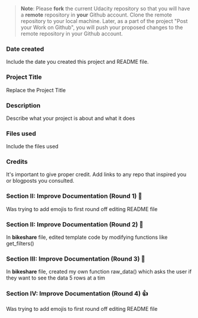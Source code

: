 >**Note**: Please **fork** the current Udacity repository so that you will have a **remote** repository in **your** Github account. Clone the remote repository to your local machine. Later, as a part of the project "Post your Work on Github", you will push your proposed changes to the remote repository in your Github account.

### Date created
Include the date you created this project and README file.

### Project Title
Replace the Project Title

### Description
Describe what your project is about and what it does

### Files used
Include the files used

### Credits
It's important to give proper credit. Add links to any repo that inspired you or blogposts you consulted.

### Section II: Improve Documentation (Round 1) 🥇
Was trying to add emojis to first round off editing README file

### Section II: Improve Documentation (Round 2) 🥈
In **bikeshare** file, edited template code by modifying functions like get_filters()

### Section III: Improve Documentation (Round 3) 🥉
In **bikeshare** file, created my own function raw_data() which asks the user if they want to see the data 5 rows at a tim

### Section IV: Improve Documentation (Round 4) 👍
Was trying to add emojis to first round off editing README file

